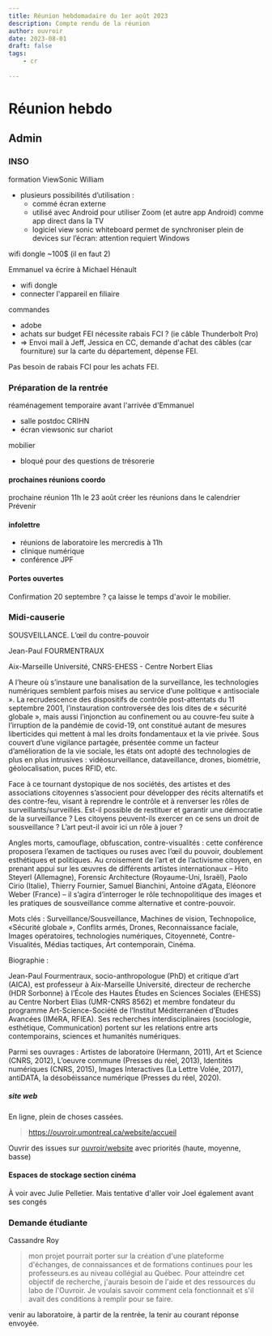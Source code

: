 ```yaml
---
title: Réunion hebdomadaire du 1er août 2023
description: Compte rendu de la réunion
author: ouvroir
date: 2023-08-01
draft: false
tags:
    - cr
    
---
```

# Réunion hebdo

## Admin

### INSO

formation ViewSonic William
- plusieurs possibilités d’utilisation :
    - commé écran externe
    - utilisé avec Android pour utiliser Zoom (et autre app Android) comme app direct dans la TV
    - logiciel view sonic whiteboard permet de synchroniser plein de devices sur l’écran: attention requiert Windows

wifi dongle ~100$ (il en faut 2)

Emmanuel va écrire à Michael Hénault
- wifi dongle
- connecter l'appareil en filiaire

commandes
- adobe
- achats sur budget FEI nécessite rabais FCI ? (ie câble Thunderbolt Pro)
- => Envoi mail à Jeff, Jessica en CC, demande d'achat des câbles (car fourniture) sur la carte du département, dépense FEI.

Pas besoin de rabais FCI pour les achats FEI.


### Préparation de la rentrée
réaménagement temporaire avant l'arrivée d'Emmanuel
- salle postdoc CRIHN
- écran viewsonic sur chariot

mobilier
- bloqué pour des questions de trésorerie

#### prochaines réunions coordo

prochaine réunion 11h le 23 août
créer les réunions dans le calendrier
Prévenir 

#### infolettre
- réunions de laboratoire les mercredis à 11h
- clinique numérique
- conférence JPF


#### Portes ouvertes 

Confirmation 20 septembre ? ça laisse le temps d'avoir le mobilier.

### Midi-causerie 
SOUSVEILLANCE. L’œil du contre-pouvoir

Jean-Paul FOURMENTRAUX

Aix-Marseille Université, CNRS-EHESS - Centre Norbert Elias


A l’heure où s’instaure une banalisation de la surveillance, les technologies numériques semblent parfois mises au service d’une politique « antisociale ». La recrudescence des dispositifs de contrôle post-attentats du 11 septembre 2001, l’instauration controversée des lois dites de « sécurité globale », mais aussi l’injonction au confinement ou au couvre-feu suite à l’irruption de la pandémie de covid-19, ont constitué autant de mesures liberticides qui mettent à mal les droits fondamentaux et la vie privée. Sous couvert d’une vigilance partagée, présentée comme un facteur d’amélioration de la vie sociale, les états ont adopté des technologies de plus en plus intrusives : vidéosurveillance, dataveillance, drones, biométrie, géolocalisation, puces RFID, etc. 

Face à ce tournant dystopique de nos sociétés, des artistes et des associations citoyennes s’associent pour développer des récits alternatifs et des contre-feu, visant à reprendre le contrôle et à renverser les rôles de surveillants/surveillés. Est-il possible de restituer et garantir une démocratie de la surveillance ? Les citoyens peuvent-ils exercer en ce sens un droit de sousveillance ? L’art peut-il avoir ici un rôle à jouer ?

Angles morts, camouflage, obfuscation, contre-visualités : cette conférence proposera l’examen de tactiques ou ruses avec l’œil du pouvoir, doublement esthétiques et politiques. Au croisement de l’art et de l’activisme citoyen, en prenant appui sur les œuvres de différents artistes internationaux – Hito Steyerl (Allemagne), Forensic Architecture (Royaume-Uni, Israël), Paolo Cirio (Italie), Thierry Fournier, Samuel Bianchini, Antoine d’Agata, Eléonore Weber (France) – il s’agira d’interroger le rôle technopolitique des images et les pratiques de sousveillance comme alternative et contre-pouvoir.

Mots clés : Surveillance/Sousveillance, Machines de vision, Technopolice, «Sécurité globale », Conflits armés, Drones, Reconnaissance faciale, Images opératoires, technologies numériques, Citoyenneté, Contre-Visualités, Médias tactiques, Art contemporain, Cinéma. 

Biographie :

Jean-Paul Fourmentraux, socio-anthropologue (PhD) et critique d’art (AICA), est professeur à Aix-Marseille Université, directeur de recherche (HDR Sorbonne) à l’École des Hautes Études en Sciences Sociales (EHESS) au Centre Norbert Elias (UMR-CNRS 8562) et membre fondateur du programme Art-Science-Société de l’Institut Méditerranéen d’Etudes Avancées (IMéRA, RFIEA). Ses recherches interdisciplinaires (sociologie, esthétique, Communication) portent sur les relations entre arts contemporains, sciences et humanités numériques.

Parmi ses ouvrages : Artistes de laboratoire (Hermann, 2011), Art et Science (CNRS, 2012), L’oeuvre commune (Presses du réel, 2013),  Identités numériques (CNRS, 2015), Images Interactives (La Lettre Volée, 2017), antiDATA, la désobéissance numérique (Presses du réel, 2020).


##### site web

En ligne, plein de choses cassées. 
> https://ouvroir.umontreal.ca/website/accueil

Ouvrir des issues sur [ouvroir/website](https://github.com/ouvroir/website) avec priorités (haute, moyenne, basse)


#### Espaces de stockage section cinéma

À voir avec Julie Pelletier. Mais tentative d'aller voir Joel également avant ses congés


### Demande étudiante
Cassandre Roy
> mon projet pourrait porter sur la création d'une plateforme d'échanges, de connaissances et de formations continues pour les professeurs.es au niveau collégial au Québec. Pour atteindre cet objectif de recherche, j'aurais besoin de l'aide et des ressources du labo de l'Ouvroir. Je voulais savoir comment cela fonctionnait et s'il avait des conditions à remplir pour se faire. 

venir au laboratoire, à partir de la rentrée, la tenir au courant
réponse envoyée.